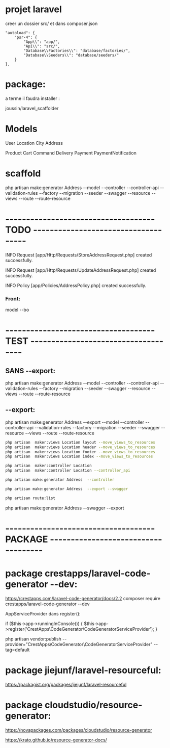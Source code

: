 # projet laravel


creer un dossier src/ et dans composer.json

    "autoload": {
        "psr-4": {
            "App\\": "app/",
            "Api\\": "src/",
            "Database\\Factories\\": "database/factories/",
            "Database\\Seeders\\": "database/seeders/"
        }
    },


# package:

a terme il faudra installer :

joussin/laravel_scaffolder



# Models

User
Location
City
Address

Product
Cart
Command
Delivery
Payment
PaymentNotification


# scaffold

php artisan make:generator Address --model --controller --controller-api  --validation-rules --factory --migration --seeder --swagger --resource --views --route --route-resource



# ------------------------------------ TODO ------------------------------------


INFO  Request [app/Http/Requests/StoreAddressRequest.php] created successfully.

INFO  Request [app/Http/Requests/UpdateAddressRequest.php] created successfully.

INFO  Policy [app/Policies/AddressPolicy.php] created successfully.



### Front:
 
model   --bo

 
# ------------------------------------ TEST ------------------------------------


## SANS  --export:
php artisan make:generator Address --model --controller --controller-api  --validation-rules --factory --migration --seeder --swagger --resource --views --route --route-resource


##  --export:
php artisan make:generator Address --export --model --controller --controller-api  --validation-rules --factory --migration --seeder --swagger --resource --views --route --route-resource




````bash
php artisan  maker:views Location layout --move_views_to_resources
php artisan  maker:views Location header --move_views_to_resources
php artisan  maker:views Location footer --move_views_to_resources
php artisan  maker:views Location index --move_views_to_resources
````

```bash
php artisan  maker:controller Location    
php artisan  maker:controller Location --controller_api   
```


```bash
php artisan make:generator Address  --controller 
```


```bash
php artisan make:generator Address  --export --swagger 
```



```bash
php artisan route:list
```


php artisan make:generator Address  --swagger --export




# ------------------------------------ PACKAGE ------------------------------------



# package crestapps/laravel-code-generator --dev:


https://crestapps.com/laravel-code-generator/docs/2.2
composer require crestapps/laravel-code-generator --dev

AppServiceProvider dans register():

if ($this->app->runningInConsole()) {
$this->app->register('CrestApps\CodeGenerator\CodeGeneratorServiceProvider');
}


php artisan vendor:publish --provider="CrestApps\CodeGenerator\CodeGeneratorServiceProvider" --tag=default



# package jiejunf/laravel-resourceful:

https://packagist.org/packages/jiejunf/laravel-resourceful



# package cloudstudio/resource-generator:

https://novapackages.com/packages/cloudstudio/resource-generator



https://krato.github.io/resource-generator-docs/

